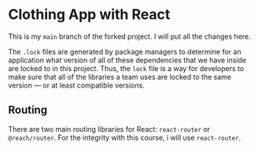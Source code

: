 # Clothing App with React

This is my `main` branch of the forked project. I will put all the changes here.

The `.lock` files are generated by package managers to determine for an application what version of all of these dependencies that we have inside are locked to in this project. Thus, the `lock` file is a way for developers to make sure that all of the libraries a team uses are locked to the same version — or at least compatible versions.

## Routing

There are two main routing libraries for React: `react-router` or `@reach/router`. For the integrity with this course, i will use `react-router`.

